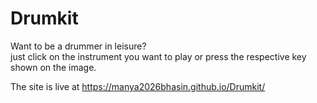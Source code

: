 # Drumkit
Want to be a drummer in leisure?  
just click on the instrument you want to play or press the respective key shown on the image.

The site is live at https://manya2026bhasin.github.io/Drumkit/
